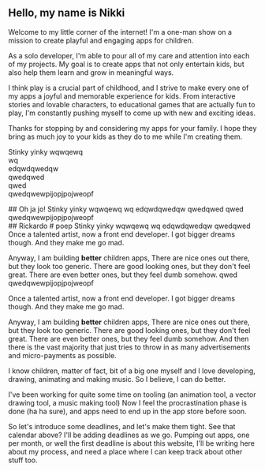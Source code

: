 



## Hello, my name is Nikki 


Welcome to my little corner of the internet! I'm a one-man show on a mission to create playful and engaging apps for children.

As a solo developer, I'm able to pour all of my care and attention into each of my projects. My goal is to create apps that not only entertain kids, but also help them learn and grow in meaningful ways.

I think play is a crucial part of childhood, and I strive to make every one of my apps a joyful and memorable experience for kids. From interactive stories and lovable characters, to educational games that are actually fun to play, I'm constantly pushing myself to come up with new and exciting ideas.

Thanks for stopping by and considering my apps for your family. I hope they bring as much joy to your kids as they do to me while I'm creating them.



<section class='yellow'>

Stinky yinky
wqwqewq  
wq  
edqwdqwedqw  
qwedqwed  
qwed  
qwedqwewpijopjpojweopf  


<div class='put-calendar-in-here'></div>
<script>
    //remember month counting starts from 0
	let deadlines = [{date:new Date(2022, 9, 31), description: 'this website', success:true},
	                 {date:new Date(2022, 10, 31), description: 'character creation kit', success:false},
                     {date:new Date(2022, 11, 14), description: 'character creation kit',  success:false},
					 {date:new Date(2022, 11, 31), description: 'character creation kit',  success:false },
					  {date:new Date(2023, 0, 14), description: 'character creation kit '}];
	buildCalendar(deadlines);
</script>

</section>
<section class='red'>
## Oh ja jo!
Stinky yinky
wqwqewq  
wq  
edqwdqwedqw  
qwedqwed  
qwed  
qwedqwewpijopjpojweopf  

</section>
<section class='green'>
## Rickardo
# poep
Stinky yinky  
wqwqewq  
wq  
edqwdqwedqw
qwedqwed
Once a talented artist, now a front end developer.
I got bigger dreams though.
And they make me go mad.

Anyway, I am building **better** children apps,
There are nice ones out there, but they look too generic.
There are good looking ones, but they don't feel great.
There are even better ones, but they feel dumb somehow.
qwed
qwedqwewpijopjpojweopf

</section>


Once a talented artist, now a front end developer.
I got bigger dreams though.
And they make me go mad.

Anyway, I am building **better** children apps,
There are nice ones out there, but they look too generic.
There are good looking ones, but they don't feel great.
There are even better ones, but they feel dumb somehow.
And then there is the vast majority that just tries to throw in as many advertisements and micro-payments as possible.

I know children, matter of fact, bit of a big one myself and I love developing, drawing, animating and making music.
So I believe, I can do better.

I've been working for quite some time on tooling (an animation tool, a vector drawing tool, a music making tool)
Now I feel the procrastination phase is done (ha ha sure), and apps need to end up in the app store before soon.


So let's introduce some deadlines,
and let's make them tight.
See that calendar above? I'll be adding deadlines as we go.
Pumping out apps, one per month, or well the first deadline is about this website, I'll be writing here about my process, and need a place where I can keep track about other stuff too. 





